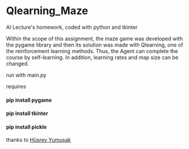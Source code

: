 # Qlearning_Maze
AI Lecture's homework, coded with python and tkinter

Within the scope of this assignment, the maze game was developed with the pygame library and then its solution was made with Qlearning, one of the reinforcement learning methods. Thus, the Agent can complete the course by self-learning. In addition, learning rates and map size can be changed.

run with main.py 

requires 
<h4>pip install pygame</h4>  
<h4>pip install tkinter</h4>  
<h4>pip install pickle</h4> 

thanks to [Hüsrev Yumuşak](https://www.linkedin.com/in/h%C3%BCsrev-yumu%C5%9Fak-7371a8188/?originalSubdomain=tr)
